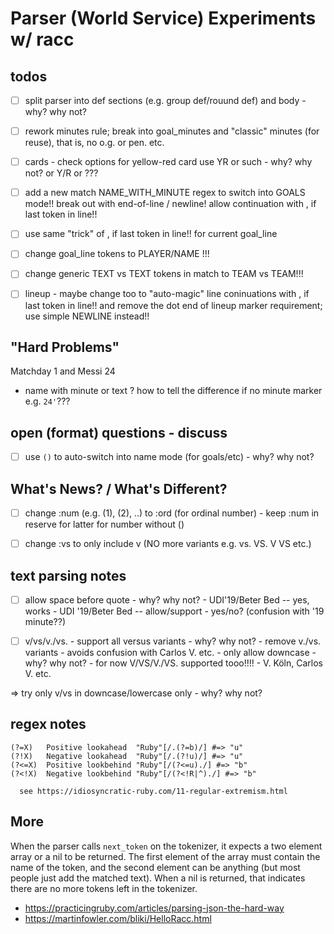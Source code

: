 #  Parser (World Service) Experiments  w/ racc 


## todos

- [ ]  split parser into def sections (e.g. group def/rouund def) 
           and  body - why? why not?


- [ ]   rework minutes rule;
        break into goal_minutes and "classic" minutes (for reuse),
          that is, no o.g. or pen. etc.

- [ ]   cards - check options for yellow-red card
           use YR or such - why? why not? or Y/R or ???

- [ ]  add a new match NAME_WITH_MINUTE regex
         to switch into GOALS mode!!
           break out with end-of-line / newline!
       allow continuation with , if last token in line!!

- [ ]  use same "trick" of , if last token in line!!
         for current goal_line

- [ ]  change goal_line tokens to PLAYER/NAME !!!
- [ ]  change generic TEXT vs TEXT tokens in match 
         to TEAM vs TEAM!!!

- [ ]  lineup - maybe change too to "auto-magic" 
           line coninuations with , if last token in line!!
            and remove the dot end of lineup marker requirement;
             use simple NEWLINE instead!!


## "Hard Problems"

Matchday 1    and Messi 24

-  name with minute   or text ?
    how to tell the difference if no minute marker e.g. `24'`??? 


## open (format) questions - discuss

- [ ]   use `()` to auto-switch into name mode (for goals/etc) - why? why not?



## What's News? / What's Different?


- [ ]  change :num (e.g. (1), (2), ..)  to :ord  (for ordinal number)
       - keep :num in reserve for latter for number without ()

- [ ]  change :vs  to only include  v  (NO more variants e.g. vs. VS. V VS etc.)


## text parsing notes

- [ ]  allow space before quote - why? why not?
       - UDI'19/Beter Bed     -- yes, works
       - UDI '19/Beter Bed    -- allow/support - yes/no?   (confusion with '19 minute??)


- [ ]  v/vs/v./vs.  - support all versus variants - why? why not?
       - remove  v./vs. variants - avoids confusion with Carlos V. etc.
       - only allow downcase - why? why not?
       - for now V/VS/V./VS.  supported tooo!!!!
         - V. Köln, Carlos V. etc.

=>  try only v/vs in downcase/lowercase only - why? why not?



## regex notes

```
(?=X)	Positive lookahead	"Ruby"[/.(?=b)/] #=> "u"
(?!X)	Negative lookahead	"Ruby"[/.(?!u)/] #=> "u"
(?<=X)	Positive lookbehind	"Ruby"[/(?<=u)./] #=> "b"
(?<!X)	Negative lookbehind	"Ruby"[/(?<!R|^)./] #=> "b"

  see https://idiosyncratic-ruby.com/11-regular-extremism.html
```


## More

When the parser calls `next_token` on the tokenizer, 
it expects a two element array or a nil to be returned. 
The first element of the array must contain the name of the token, 
and the second element can be anything (but most people just add the matched text). 
When a nil is returned, that indicates there are no more tokens 
left in the tokenizer.

- <https://practicingruby.com/articles/parsing-json-the-hard-way>
- <https://martinfowler.com/bliki/HelloRacc.html>






